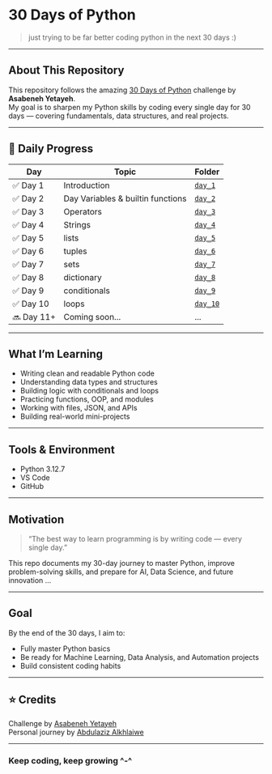 # 30 Days of Python

> just trying to be far better coding python in the next 30 days :)

---

## About This Repository
This repository follows the amazing [30 Days of Python](https://github.com/Asabeneh/30-Days-Of-Python) challenge by **Asabeneh Yetayeh**.  
My goal is to sharpen my Python skills by coding every single day for 30 days — covering fundamentals, data structures, and real projects.

---

## 📅 Daily Progress

| Day | Topic | Folder |
|-----|--------|--------|
| ✅ Day 1 | Introduction | [`day_1`](./day_1) |
| ✅ Day 2 | Day Variables & builtin functions | [`day_2`](./day_2) |
| ✅ Day 3 | Operators | [`day_3`](./day_3) |
| ✅ Day 4 | Strings | [`day_4`](./day_4) |
| ✅ Day 5 | lists | [`day_5`](./day_5) |
| ✅ Day 6 | tuples | [`day_6`](./day_6) |
| ✅ Day 7 | sets | [`day_7`](./day_7) |
| ✅ Day 8 | dictionary | [`day_8`](./day_8) |
| ✅ Day 9 | conditionals | [`day_9`](./day_9) |
| ✅ Day 10 | loops | [`day_10`](./day_10) |
| 🔜 Day 11+ | Coming soon... | ... |

---

## What I’m Learning
- Writing clean and readable Python code  
- Understanding data types and structures  
- Building logic with conditionals and loops  
- Practicing functions, OOP, and modules  
- Working with files, JSON, and APIs  
- Building real-world mini-projects

---

## Tools & Environment
- Python 3.12.7
- VS Code 
- GitHub  

---

## Motivation
> “The best way to learn programming is by writing code — every single day.”

This repo documents my 30-day journey to master Python, improve problem-solving skills, and prepare for AI, Data Science, and future innovation ...

---

## Goal
By the end of the 30 days, I aim to:
- Fully master Python basics  
- Be ready for Machine Learning, Data Analysis, and Automation projects  
- Build consistent coding habits

---

## ⭐ Credits
Challenge by [Asabeneh Yetayeh](https://github.com/Asabeneh/30-Days-Of-Python)  
Personal journey by [Abdulaziz Alkhlaiwe](https://github.com/justAbdulaziz10)

---

### Keep coding, keep growing ^-^
